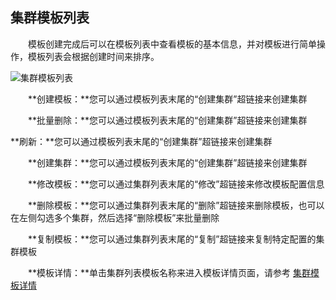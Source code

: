 ## 集群模板列表

　　模板创建完成后可以在模板列表中查看模板的基本信息，并对模板进行简单操作，模板列表会根据创建时间来排序。
  
  ![集群模板列表](http://kmr-bj.ks3-cn-beijing.ksyun.com/doc_pic/jqmb1.png)   
  
　　**创建模板：**您可以通过模板列表末尾的“创建集群”超链接来创建集群
  
　　**批量删除：**您可以通过模板列表末尾的“创建集群”超链接来创建集群
  
  **刷新：**您可以通过模板列表末尾的“创建集群”超链接来创建集群
  
　　**创建集群：**您可以通过模板列表末尾的“创建集群”超链接来创建集群
  
　　**修改模板：**您可以通过集群列表末尾的“修改”超链接来修改模板配置信息
  
　　**删除模板：**您可以通过集群列表末尾的“删除”超链接来删除模板，也可以在左侧勾选多个集群，然后选择“删除模板”来批量删除
  
　　**复制模板：**您可以通过集群列表末尾的“复制”超链接来复制特定配置的集群模板
  
　　**模板详情：**单击集群列表模板名称来进入模板详情页面，请参考 [集群模板详情](ji_qun_mu_ban_xiang_qing.md)

